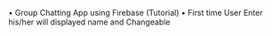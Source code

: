 •	Group Chatting App using Firebase (Tutorial)
•	First time User Enter his/her will displayed name and Changeable
